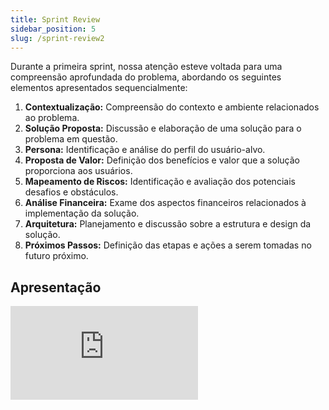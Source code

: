 ```yaml
---
title: Sprint Review
sidebar_position: 5
slug: /sprint-review2
---
```


Durante a primeira sprint, nossa atenção esteve voltada para uma compreensão aprofundada do problema, abordando os seguintes elementos apresentados sequencialmente:

1. **Contextualização:** Compreensão do contexto e ambiente relacionados ao problema.
2. **Solução Proposta:** Discussão e elaboração de uma solução para o problema em questão.
3. **Persona:** Identificação e análise do perfil do usuário-alvo.
4. **Proposta de Valor:** Definição dos benefícios e valor que a solução proporciona aos usuários.
5. **Mapeamento de Riscos:** Identificação e avaliação dos potenciais desafios e obstáculos.
6. **Análise Financeira:** Exame dos aspectos financeiros relacionados à implementação da solução.
7. **Arquitetura:** Planejamento e discussão sobre a estrutura e design da solução.
8. **Próximos Passos:** Definição das etapas e ações a serem tomadas no futuro próximo.

## Apresentação

<iframe style={{ display: 'block', margin: 'auto', width: '100%', height: '50vh', }}  src="https://slides.com/gabrielamatias/deck-d84d35/embed" scrolling="no" frameborder="0" webkitallowfullscreen mozallowfullscreen allowfullscreen></iframe>
